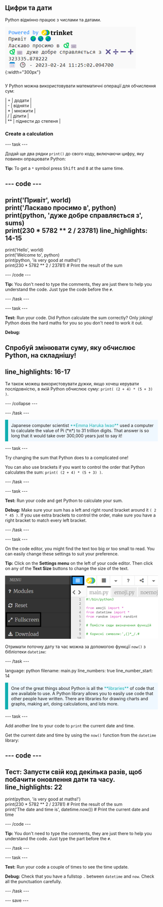 ## Цифри та дати

<div style="display: flex; flex-wrap: wrap">
<div style="flex-basis: 200px; flex-grow: 1; margin-right: 15px;">
Python відмінно працює з числами та датами.
</div>
<div>

![Область виведення, яка містить п'ять рядків, що виводять нову суму та актуальну дату.](images/sums_dates.png){:width="300px"} 

</div>
</div>

У Python можна використовувати математичні операції для обчислення сум:

| + | додати |   
| - | відняти |   
| * | множити |   
| / | ділити |   
| ** | піднести до степеня |

### Create a calculation

--- task ---

Додай ще два рядки `print()` до свого коду, включаючи цифру, яку повинен опрацювати Python:

**Tip:** To get a `*` symbol press <kbd>Shift</kbd> and <kbd>8</kbd> at the same time.

--- code ---
---
print('Привіт', world)   
print('Ласкаво просимо в', python)   
print(python, 'дуже добре справляється з', sums)   
print(230 * 5782 ** 2 / 23781)
line_highlights: 14-15
---

print('Hello', world)   
print('Welcome to', python)   
print(python, 'is very good at maths!')   
print(230 * 5782 ** 2 / 23781)  # Print the result of the sum

--- /code ---

**Tip:** You don't need to type the comments, they are just there to help you understand the code. Just type the code before the `#`.

--- /task ---

--- task ---

**Test:** Run your code. Did Python calculate the sum correctly? Only joking! Python does the hard maths for you so you don't need to work it out.

**Debug:**

Спробуй змінювати суму, яку обчислює Python, на складнішу!
---
line_highlights: 16-17
---

Ти також можеш використовувати дужки, якщо хочеш керувати послідовністю, в якій Python обчислює суму: `print( (2 + 4) * (5 + 3) )`.

--- /collapse ---

--- /task ---

<p style="border-left: solid; border-width:10px; border-color: #0faeb0; background-color: aliceblue; padding: 10px;">
Japanese computer scientist <span style="color: #0faeb0">**Emma Haruka Iwao**</span> used a computer to calculate the value of Pi (*π*) to 31 trillion digits. That answer is so long that it would take over 300,000 years just to say it! 
</p>

--- task ---

Try changing the sum that Python does to a complicated one!

You can also use brackets if you want to control the order that Python calculates the sum: `print( (2 + 4) * (5 + 3) )`.

--- /task ---

--- task ---

**Test:** Run your code and get Python to calculate your sum.

**Debug:** Make sure your sum has a left and right round bracket around it `( 2 * 45 )`. If you use extra brackets to control the order, make sure you have a right bracket to match every left bracket.

--- /task ---

--- task ---

On the code editor, you might find the text too big or too small to read. You can easily change these settings to suit your preference.

**Tip:** Click on the **Settings menu**  on the left of your code editor. Then click on any of the **Text Size** buttons to change the size of the text.

![The code editor with the settings menu expanded, to show the Colour Mode and Text Size options.](images/full_screen.png)

Отримати поточну дату та час можна за допомогою функції `now()` з бібліотеки `datetime`:

--- /task ---

language: python filename: main.py line_numbers: true line_number_start: 14

<p style="border-left: solid; border-width:10px; border-color: #0faeb0; background-color: aliceblue; padding: 10px;">
One of the great things about Python is all the <span style="color: #0faeb0">**libraries**</span> of code that are available to use. A Python library allows you to easily use code that other people have written. There are libraries for drawing charts and graphs, making art, doing calculations, and lots more.
</p>

--- task ---

Add another line to your code to `print` the current date and time.

Get the current date and time by using the `now()` function from the `datetime` library:

--- code ---
---
**Тест:** Запусти свій код декілька разів, щоб побачити оновлення дати та часу.
line_highlights: 22
---

print(python, 'is very good at maths!')    
print(230 * 5782 ** 2 / 23781)  # Print the result of the sum     
print('The date and time is', datetime.now())  # Print the current date and time

--- /code ---

**Tip:** You don't need to type the comments, they are just there to help you understand the code. Just type the part before the `#`.

--- /task ---

--- task ---

**Test:** Run your code a couple of times to see the time update.

**Debug:** Check that you have a fullstop `.` between `datetime` and `now`. Check all the punctuation carefully.

--- /task ---

--- save ---
